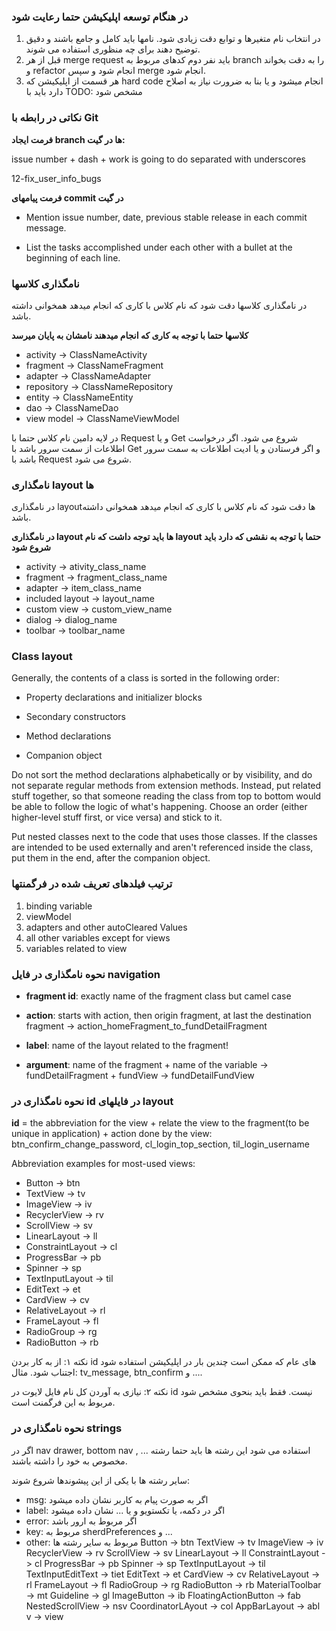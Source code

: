 ### در هنگام توسعه اپلیکیشن حتما رعایت شود


1.  در انتخاب نام متغیرها و توابع دقت زیادی شود. نامها باید کامل و جامع باشند و دقیق توضیح دهند برای چه منظوری استفاده می شوند.
2.  قبل از هر merge request باید نفر دوم کدهای مربوط به branch را به دقت بخواند و refactor انجام شود و سپس merge انجام شود.
3.  هر قسمت از اپلیکیشن که hard code انجام میشود و یا بنا به ضرورت نیاز به اصلاح دارد باید با TODO: مشخص شود

### نکاتی در رابطه با Git

**فرمت ایجاد branch ها در گیت:**

issue number + dash + work is going to do separated with underscores

12-fix_user_info_bugs

**فرمت پیامهای commit در گیت**


*  Mention issue number, date, previous stable release in each commit message.

*  List the tasks accomplished under each other with a bullet at the beginning of each line.



### نامگذاری کلاسها

در نامگذاری کلاسها دقت شود که نام کلاس با کاری که انجام میدهد همخوانی داشته باشد. 

**کلاسها حتما با توجه به کاری که انجام میدهند نامشان به پایان میرسد**
*  activity -> ClassNameActivity
*  fragment -> ClassNameFragment
*  adapter -> ClassNameAdapter
*  repository -> ClassNameRepository
*  entity -> ClassNameEntity
*  dao -> ClassNameDao
*  view model -> ClassNameViewModel

در لایه دامین نام کلاس حتما با Request و یا Get شروع می شود. اگر درخواست اطلاعات از سمت سرور باشد با Get و اگر فرستادن و یا ادیت اطلاعات به سمت سرور باشد با Request شروع می شود.

### نامگذاری layout ها

در نامگذاری layoutها دقت شود که نام کلاس با کاری که انجام میدهد همخوانی داشته باشد. 


**در نامگذاری layout ها باید توجه داشت که نام layout حتما با توجه به نقشی که دارد باید شروع شود**
*  activity -> ativity_class_name
*  fragment -> fragment_class_name
*  adapter -> item_class_name
*  included layout -> layout_name
*  custom view -> custom_view_name
*  dialog -> dialog_name
*  toolbar -> toolbar_name




### Class layout

Generally, the contents of a class is sorted in the following order:


*  Property declarations and initializer blocks

*  Secondary constructors

*  Method declarations

*  Companion object

Do not sort the method declarations alphabetically or by visibility, and do not separate regular methods from extension methods. Instead, put related stuff together, so that someone reading the class from top to bottom would be able to follow the logic of what's happening. Choose an order (either higher-level stuff first, or vice versa) and stick to it.

Put nested classes next to the code that uses those classes. If the classes are intended to be used externally and aren't referenced inside the class, put them in the end, after the companion object.


### ترتیب فیلدهای تعریف شده در فرگمنتها

1.  binding variable
2.  viewModel
3.  adapters and other autoCleared Values
4.  all other variables except for views
5.  variables related to view


### نحوه نامگذاری در فایل navigation


*  **fragment id**: exactly name of the fragment class but camel case

*  **action**: starts with action, then origin fragment, at last the destination fragment -> action_homeFragment_to_fundDetailFragment

*  **label**: name of the layout related to the fragment!

*  **argument**: name of the fragment + name of the variable -> fundDetailFragment + fundView -> fundDetailFundView


### نحوه نامگذاری در id در فایلهای layout



**id** = the abbreviation for the view + relate the view to the fragment(to be unique in application) + action done by the view:   
btn_confirm_change_password, cl_login_top_section, til_login_username

Abbreviation examples for most-used views:

*  Button -> btn
*  TextView -> tv
*  ImageView -> iv
*  RecyclerView -> rv
*  ScrollView -> sv
*  LinearLayout -> ll
*  ConstraintLayout -> cl
*  ProgressBar -> pb
*  Spinner -> sp
*  TextInputLayout -> til
*  EditText -> et
*  CardView -> cv
*  RelativeLayout -> rl
*  FrameLayout -> fl
*  RadioGroup -> rg
*  RadioButton -> rb

نکته ۱: از به کار بردن id های عام که ممکن است چندین بار در اپلیکیشن استفاده شود اجتناب شود. مثال: tv_message, btn_confirm و ....

نکته ۲: نیازی به آوردن کل نام فایل لایوت در id نیست. فقط باید بنحوی مشخص شود مربوط به این فرگمنت است.


### نحوه نامگذاری در strings

اگر در nav drawer, bottom nav , ... استفاده می شود این رشته ها باید حتما رشته مخصوص به خود را داشته باشند.

سایر رشته ها با یکی از این پیشوندها شروع شوند:
*  msg: اگر به صورت پیام به کاربر نشان داده میشود
*  label: اگر در دکمه، یا تکستویو و یا ... نشان داده میشود
*  error: اگر مربوط به ارور باشد
*  key: مربوط به sherdPreferences و ...
*  other: مربوط به سایر رشته ها 
Button -> btn 
TextView -> tv 
ImageView -> iv 
RecyclerView -> rv 
ScrollView -> sv 
LinearLayout -> ll 
ConstraintLayout -> cl 
ProgressBar -> pb 
Spinner -> sp 
TextInputLayout -> til
TextInputEditText -> tiet 
EditText -> et 
CardView -> cv 
RelativeLayout -> rl 
FrameLayout -> fl 
RadioGroup -> rg 
RadioButton -> rb
MaterialToolbar -> mt
Guideline -> gl
ImageButton -> ib
FloatingActionButton -> fab
NestedScrollView -> nsv
CoordinatorLAyout -> col
AppBarLayout -> abl
v -> view
